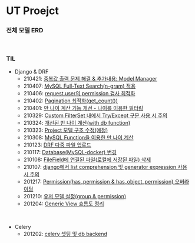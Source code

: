 # UT Proejct

### 전체 모델 ERD



<br>

### TIL

-   Django & DRF
    -   210421: [중복값 출력 문제 해결 & 추가내용: Model Manager](docs/210421.md)
    -   210407: [MySQL Full-Text Search(n-gram) 적용](docs/210407.md)
    -   210406: [request.user의 permission 검사 최적화](docs/210406.md)
    -   210402: [Pagination 최적화(get_count())](docs/210402.md)
    -   210401: [만 나이 계산 기능 개선 - 나이를 이용한 필터링](docs/210401.md)
    -   210329: [Custom FilterSet 내에서 Try/Except 구문 사용 시 주의](docs/210329.md)
    -   210324: [개선된 만 나이 계산(with db function)](docs/210324.md)
    -   210323: [Project 모델 구조 수정(예정)](docs/210323.md)
    -   210308: [MySQL Function을 이용한 만 나이 계산](docs/210308.md)
    -   210123: [DRF 다중 파일 업로드](docs/210123.md)
    -   210117: [Database(MySQL-docker) 변경](docs/210117.md)
    -   210108: [FileField에 연결된 파일(로컬에 저장된 파일) 삭제](docs/210108.md)
    -   210107: [django에서 list comprehension 및 generator expression 사용 시 주의](docs/210107.md)
    -   201217: [Permission(has_permission & has_object_permission) 오버라이딩](docs/201217.md)
    -   201210: [유저 모델 설정(group & permission)](docs/201210.md)
    -   201204: [Generic View 흐름도 정리](docs/201204.md)

<br>

-   Celery
    -   201202: [celery 셋팅 및 db backend](docs/celery_doc.md)

